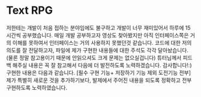 # Text RPG
저한테는 개발이 처음 접하는 분야임에도 불구하고 개발이 너무 재미있어서 하루에 15시간씩 공부했습니다.
매일 개발 공부하고자 영상도 찾아봤지만 아직 인터페이스쪽은 거의 이해를 못하여서 인터페이스는 거의 사용하지 못했던것 같습니다. 
코드에 대한 저의 의도를 잘 전달하고자, 파일에 제가 구현한 내용들에 대한 주석도 각각 달아놨습니다.
(물론 정말 참고용이기 때문에 안읽으셔도 크게 문제는 없으실겁니다)
튜터님께서 피드백 해주실 내용은 꼭 잘 참고해서 다음에 더 발전하도록 노력하겠습니다. 감사합니다!:)
구현한 내용은 다음과 같습니다.
[필수 구현 기능+ 저장하기 기능 제외 도전기능 전부]
제가 특별히 새로운 것을 추가하기보다, 발제에서 주어진 내용을 되도록 정확하고 전부 구현하도록 노력하였습니다. 
